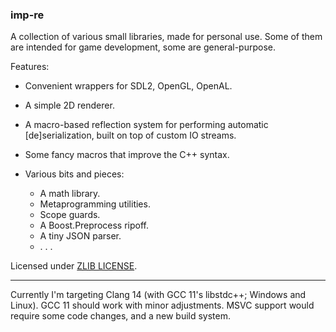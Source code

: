 ### imp-re

A collection of various small libraries, made for personal use. Some of them are intended for game development, some are general-purpose.

Features:

* Convenient wrappers for SDL2, OpenGL, OpenAL.
* A simple 2D renderer.
* A macro-based reflection system for performing automatic [de]serialization, built on top of custom IO streams.
* Some fancy macros that improve the C++ syntax.

* Various bits and pieces:

  * A math library.
  * Metaprogramming utilities.
  * Scope guards.
  * A Boost.Preprocess ripoff.
  * A tiny JSON parser.
  * . . .

Licensed under [ZLIB LICENSE](LICENSE.md).

---

Currently I'm targeting Clang 14 (with GCC 11's libstdc++; Windows and Linux). GCC 11 should work with minor adjustments. MSVC support would require some code changes, and a new build system.
